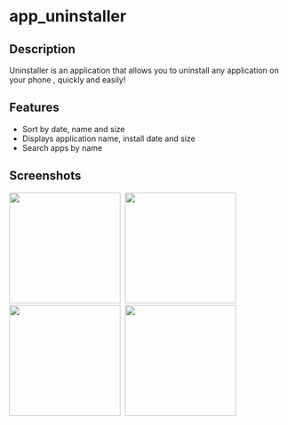 # app_uninstaller

## Description

Uninstaller is an application that allows you to uninstall any application on your phone , quickly and easily!

## Features

* Sort by date, name and size
* Displays application name, install date and size
* Search apps by name

## Screenshots
<kbd>  
<img  width="200" src="https://user-images.githubusercontent.com/62887129/130363810-228b14ec-7262-4715-97a4-174de01d85e8.jpg"/>
</kbd>  
<kbd>
<img  width="200" src="https://user-images.githubusercontent.com/62887129/130363811-6539a433-8d26-4685-b5b6-a3d665b5ed00.jpg"/>
</kbd>
<kbd>
<img  width="200" src="https://user-images.githubusercontent.com/62887129/130363814-b85712db-9736-45d5-9bfc-e691fc251a24.jpg"/>
</kbd>
<kbd>
<img  width="200" src="https://user-images.githubusercontent.com/62887129/130363963-ee6bd467-3d5c-4652-8fd0-1c8fe03b5a2f.jpg"/>
</kbd>
